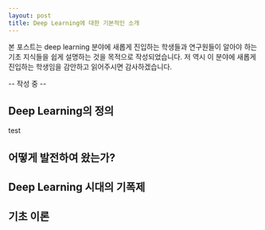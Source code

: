 ```yaml
---
layout: post
title: Deep Learning에 대한 기본적인 소개
---
```


본 포스트는 deep learning 분야에 새롭게 진입하는 학생들과 연구원들이 알아야 하는 기초 지식들을 쉽게 설명하는 것을 목적으로 작성되었습니다. 저 역시 이 분야에 새롭게 진입하는 학생임을 감안하고 읽어주시면 감사하겠습니다.

-- 작성 중 --

## Deep Learning의 정의
test

## 어떻게 발전하여 왔는가?

## Deep Learning 시대의 기폭제

## 기초 이론
